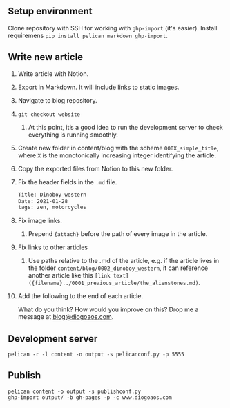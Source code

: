 ## Setup environment

Clone repository with SSH for working with `ghp-import` (it's easier).
Install requiremens `pip install pelican markdown ghp-import`.

## Write new article

1. Write article with Notion. 
2. Export in Markdown. It will include links to static images.
3. Navigate to blog repository.
4. `git checkout website`
    1. At this point, it’s a good idea to run the development server to check everything is running smoothly.
5. Create new folder in content/blog with the scheme `000X_simple_title`, where `X` is the monotonically increasing integer identifying the article.
6. Copy the exported files from Notion to this new folder.
7. Fix the header fields in the `.md` file.
    
    ```bash
    Title: Dinoboy western
    Date: 2021-01-28
    tags: zen, motorcycles
    ```
    
8. Fix image links.
    1. Prepend `{attach}` before the path of every image in the article.
9. Fix links to other articles
    1. Use paths relative to the .md of the article, e.g. if the article lives in the folder `content/blog/0002_dinoboy_western`, it can reference another article like this `[link text]({filename}../0001_previous_article/the_alienstones.md)`.
10. Add the following to the end of each article.
    
    What do you think? How would you improve on this? Drop me a message at [blog@diogoaos.com](mailto:blog@diogoaos.com).
    

## Development server

`pelican -r -l content -o output -s pelicanconf.py -p 5555`

## Publish

```
pelican content -o output -s publishconf.py
ghp-import output/ -b gh-pages -p -c www.diogoaos.com

```
